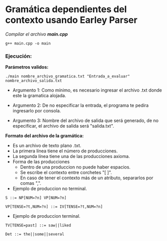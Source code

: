 # Gramática dependientes del contexto usando Earley Parser

_Compilar el archivo **main.cpp**_

```
g++ main.cpp -o main
```

### Ejecución: ###

**Parámetros validos:**
```
./main nombre_archivo_gramatica.txt "Entrada_a_evaluar" nombre_archivo_salida.txt
```
- Argumento 1: Como mínimo, es necesario ingresar el archivo .txt donde este la gramatica alojada.

- Argumento 2: De no especificar la entrada, el programa te pedira ingresarlo por consola.

- Argumento 3: Nombre del archivo de salida que será generado, de no especificar, el archivo de salida será "salida.txt".

**Formato del archivo de la gramática:**
- Es un archivo de texto plano .txt.
- La primera línea tiene el número de producciones.
- La segunda línea tiene una de las producciones axioma.
- Forma de las producciones
  - Dentro de una produccion no puede haber espacios. 
  - Se escribe el contexto entre corchetes "[ ]".
  - En caso de tener el contexto más de un atributo, separarlos por comas ",".
- Ejemplo de produccion no terminal.
  
```
S ::= NP[NUM=?n] VP[NUM=?n]

VP[TENSE=?t,NUM=?n] ::= IV[TENSE=?t,NUM=?n]
```
- Ejemplo de produccion terminal.
  
```
TV[TENSE=past] ::= saw||liked

Det ::= the||some||several
```

